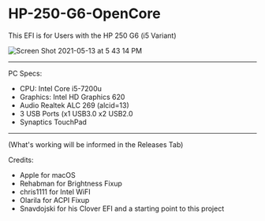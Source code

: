 # HP-250-G6-OpenCore
This EFI is for Users with the HP 250 G6 (i5 Variant)

![Screen Shot 2021-05-13 at 5 43 14 PM](https://user-images.githubusercontent.com/83425771/118204639-8abdb980-b413-11eb-91e3-5dfb056f9d01.png)

--------------------------------------------------------------------------------------------------------------------------------------------------------------------

PC Specs:
- CPU: Intel Core i5-7200u
- Graphics: Intel HD Graphics 620
- Audio Realtek ALC 269 (alcid=13)
- 3 USB Ports (x1 USB3.0   x2 USB2.0
- Synaptics TouchPad

--------------------------------------------------------------------------------------------------------------------------------------------------------------------

(What's working will be informed in the Releases Tab)

Credits:
- Apple for macOS
- Rehabman for Brightness Fixup
- chris1111 for Intel WiFI
- Olarila for ACPI Fixup
- Snavdojski for his Clover EFI and a starting point to this project
